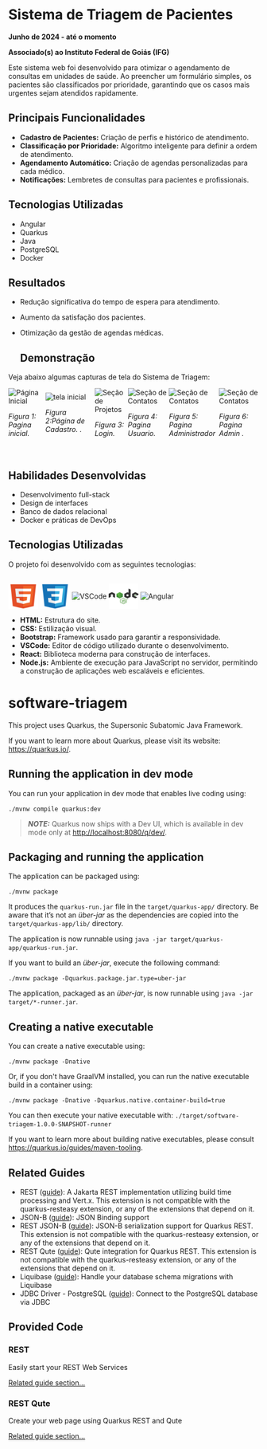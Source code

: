
# Sistema de Triagem de Pacientes

**Junho de 2024 - até o momento**

**Associado(s) ao Instituto Federal de Goiás (IFG)**

Este sistema web foi desenvolvido para otimizar o agendamento de consultas em unidades de saúde. Ao preencher um formulário simples, os pacientes são classificados por prioridade, garantindo que os casos mais urgentes sejam atendidos rapidamente.

## Principais Funcionalidades

- **Cadastro de Pacientes:** Criação de perfis e histórico de atendimento.
- **Classificação por Prioridade:** Algoritmo inteligente para definir a ordem de atendimento.
- **Agendamento Automático:** Criação de agendas personalizadas para cada médico.
- **Notificações:** Lembretes de consultas para pacientes e profissionais.

## Tecnologias Utilizadas

- Angular
- Quarkus
- Java
- PostgreSQL
- Docker

## Resultados

- Redução significativa do tempo de espera para atendimento.
- Aumento da satisfação dos pacientes.
- Otimização da gestão de agendas médicas.

  ## Demonstração

Veja abaixo algumas capturas de tela do Sistema de Triagem:

<div style="display: flex; align-items: center;justify-content: center;">
    <div style="margin-bottom: 20px;">
        <img src="https://github.com/user-attachments/assets/97313dbc-0f36-4588-b57b-d072c704ad64" alt="Página Inicial" width="1000" height="400" >
        <p><em>Figura 1: Pagina inicial.</em></p>
    </div>
    <div style="margin-bottom: 20px;">
        <img src="https://github.com/user-attachments/assets/898f4d31-4a5d-4b8a-952e-7296052a5d1b" alt="tela inicial" width="1000"height="400" >
        <p><em>Figura 2:Página de Cadastro. .</em></p>
    </div>
    <div style="margin-bottom: 20px;">
        <img src="https://github.com/user-attachments/assets/8aef9721-7925-453e-961d-f5ffcce08a94 " alt="Seção de Projetos" width="1000" height="400" >
        <p><em>Figura 3: Login.</em></p>
    </div>
    <div style="margin-bottom: 20px;">
        <img src="https://github.com/user-attachments/assets/ad918d83-10c9-4281-ba88-67a69deefa03" alt="Seção de Contatos" width="1000" height="400" >
        <p><em>Figura 4: Pagina Usuario.</em></p>
    </div>
  <div style="margin-bottom: 20px;">
        <img src="https://github.com/user-attachments/assets/a6f33fb0-281e-42a9-8765-9c6bd7583a0c" alt="Seção de Contatos" width="1000" height="400" >
        <p><em>Figura 5: Pagina  Administrador</em></p>
    </div>
  <div style="margin-bottom: 20px;">
        <img src="https://github.com/user-attachments/assets/fbc99dd2-781d-43c7-86fd-f1d06dbe3215" alt="Seção de Contatos" width="1000" height="400" >
        <p><em>Figura 6: Pagina Admin .</em></p>
    </div>

</div>

## Habilidades Desenvolvidas

- Desenvolvimento full-stack
- Design de interfaces
- Banco de dados relacional
- Docker e práticas de DevOps

## Tecnologias Utilizadas

O projeto foi desenvolvido com as seguintes tecnologias:
<div style="display: inline_block"><br>
  <img align="center" alt="HTML" height="50" width="60" src="https://raw.githubusercontent.com/devicons/devicon/master/icons/html5/html5-original.svg">
  <img align="center" alt="CSS" height="50" width="60" src="https://raw.githubusercontent.com/devicons/devicon/master/icons/css3/css3-original.svg">
  <img align="center" alt="VSCode" height="50" width="60" src="https://github.com/user-attachments/assets/2b972bec-3195-411f-9603-393c1c75281f">
 <img align="center" alt="Node.js" height="50" width="60" src="https://raw.githubusercontent.com/devicons/devicon/master/icons/nodejs/nodejs-original-wordmark.svg">
<img align="center" alt="Angular" height="50" width="60" src="https://github.com/user-attachments/assets/c8d76408-9eef-41fe-8511-b590d4920c63">
  
</div>

- **HTML:** Estrutura do site.
- **CSS:** Estilização visual.
- **Bootstrap:** Framework usado para garantir a responsividade.
- **VSCode:** Editor de código utilizado durante o desenvolvimento.
- **React:** Biblioteca moderna para construção de interfaces.
- **Node.js:** Ambiente de execução para JavaScript no servidor, permitindo a construção de aplicações web escaláveis e eficientes.
# software-triagem

This project uses Quarkus, the Supersonic Subatomic Java Framework.

If you want to learn more about Quarkus, please visit its website: <https://quarkus.io/>.

## Running the application in dev mode

You can run your application in dev mode that enables live coding using:

```shell script
./mvnw compile quarkus:dev
```

> **_NOTE:_**  Quarkus now ships with a Dev UI, which is available in dev mode only at <http://localhost:8080/q/dev/>.

## Packaging and running the application

The application can be packaged using:

```shell script
./mvnw package
```

It produces the `quarkus-run.jar` file in the `target/quarkus-app/` directory.
Be aware that it’s not an _über-jar_ as the dependencies are copied into the `target/quarkus-app/lib/` directory.

The application is now runnable using `java -jar target/quarkus-app/quarkus-run.jar`.

If you want to build an _über-jar_, execute the following command:

```shell script
./mvnw package -Dquarkus.package.jar.type=uber-jar
```

The application, packaged as an _über-jar_, is now runnable using `java -jar target/*-runner.jar`.

## Creating a native executable

You can create a native executable using:

```shell script
./mvnw package -Dnative
```

Or, if you don't have GraalVM installed, you can run the native executable build in a container using:

```shell script
./mvnw package -Dnative -Dquarkus.native.container-build=true
```

You can then execute your native executable with: `./target/software-triagem-1.0.0-SNAPSHOT-runner`

If you want to learn more about building native executables, please consult <https://quarkus.io/guides/maven-tooling>.

## Related Guides

- REST ([guide](https://quarkus.io/guides/rest)): A Jakarta REST implementation utilizing build time processing and Vert.x. This extension is not compatible with the quarkus-resteasy extension, or any of the extensions that depend on it.
- JSON-B ([guide](https://quarkus.io/guides/rest-json)): JSON Binding support
- REST JSON-B ([guide](https://quarkus.io/guides/rest#json-serialisation)): JSON-B serialization support for Quarkus REST. This extension is not compatible with the quarkus-resteasy extension, or any of the extensions that depend on it.
- REST Qute ([guide](https://quarkus.io/guides/qute-reference#rest_integration)): Qute integration for Quarkus REST. This extension is not compatible with the quarkus-resteasy extension, or any of the extensions that depend on it.
- Liquibase ([guide](https://quarkus.io/guides/liquibase)): Handle your database schema migrations with Liquibase
- JDBC Driver - PostgreSQL ([guide](https://quarkus.io/guides/datasource)): Connect to the PostgreSQL database via JDBC

## Provided Code

### REST

Easily start your REST Web Services

[Related guide section...](https://quarkus.io/guides/getting-started-reactive#reactive-jax-rs-resources)

### REST Qute

Create your web page using Quarkus REST and Qute

[Related guide section...](https://quarkus.io/guides/qute#type-safe-templates)

